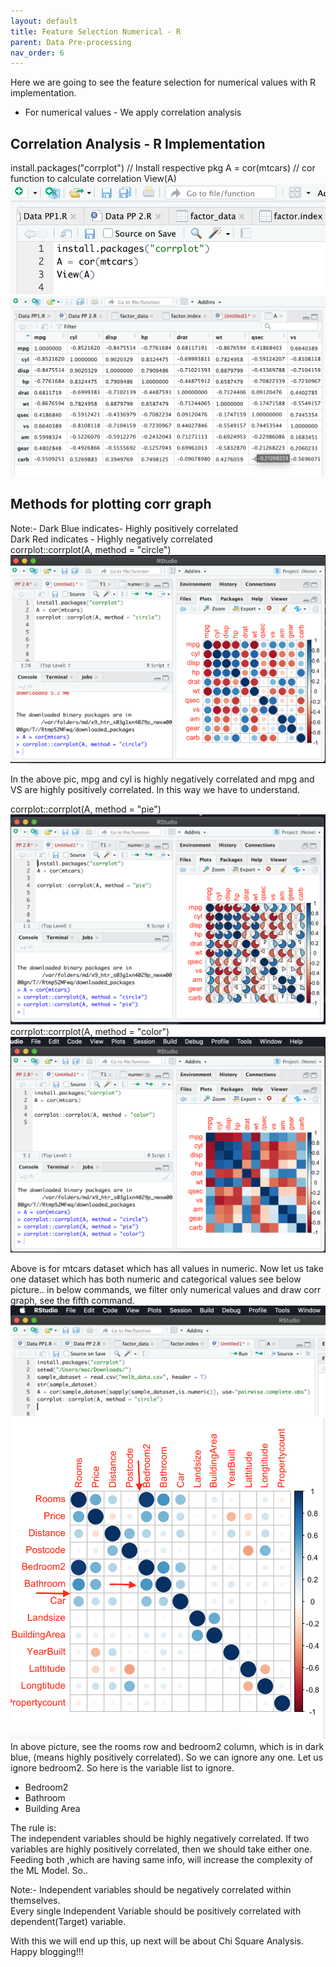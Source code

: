```yaml
---
layout: default
title: Feature Selection Numerical - R
parent: Data Pre-processing
nav_order: 6
---
```


Here we are going to see the feature selection for numerical values with R implementation.  
- For numerical values - We apply correlation analysis 
 ## Correlation Analysis - R Implementation
install.packages("corrplot")  // Install respective pkg
A = cor(mtcars)  // cor function to calculate correlation 
View(A)
![](/assets/images/DP/feature-selection-numerical-R/p4.png)
![](/assets/images/DP/feature-selection-numerical-R/p5.png)
## Methods for plotting corr graph
Note:- Dark Blue indicates- Highly positively correlated  
       Dark Red indicates - Highly negatively correlated    
corrplot::corrplot(A, method = "circle")  
![](/assets/images/DP/feature-selection-numerical-R/p1.png)

In the above pic, mpg and cyl is highly negatively correlated and mpg and VS are highly positively correlated. In this way we have to understand.    

corrplot::corrplot(A, method = "pie")   
![](/assets/images/DP/feature-selection-numerical-R/p2.png) 
corrplot::corrplot(A, method = "color")  
![](/assets/images/DP/feature-selection-numerical-R/p3.png)

Above is for mtcars dataset which has all values in numeric. Now let us take one dataset which has both numeric and categorical values  see below picture.. 
in below  commands, we filter only numerical values and draw corr graph, see the fifth command.
![](/assets/images/DP/feature-selection-numerical-R/p6.png) 
![](/assets/images/DP/feature-selection-numerical-R/p7.png)
In above picture, see the rooms row and bedroom2 column, which is in dark blue, (means highly positively correlated). So we can ignore any one. Let us ignore bedroom2.  So here is the variable list to ignore.  
- Bedroom2  
- Bathroom
- Building Area  

The rule is:  
The independent variables should be highly negatively correlated. If two variables are highly positively correlated, then we should take either one. Feeding both ,which are having same info, will increase the complexity of the ML Model. So..

Note:- Independent variables should be negatively correlated within themselves.  
Every single Independent Variable should be positively correlated with dependent(Target) variable.   

With this we will end up this, up next will be about Chi Square Analysis. Happy blogging!!!



